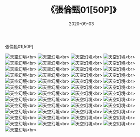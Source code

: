 ﻿---
layout: post
title: 《張倫甄01[50P]》
date: 2020-09-03
img: http://photo.orgx.cf/唯美/2020/張倫甄01[50P]/000.jpg
tags: [美女,清纯,唯美]
---

張倫甄01[50P]



![天空幻境](http://photo.orgx.cf/唯美/2020/張倫甄01[50P]/001.jpg''天空幻境'')<br>
![天空幻境](http://photo.orgx.cf/唯美/2020/張倫甄01[50P]/002.jpg''天空幻境'')<br>
![天空幻境](http://photo.orgx.cf/唯美/2020/張倫甄01[50P]/003.jpg''天空幻境'')<br>
![天空幻境](http://photo.orgx.cf/唯美/2020/張倫甄01[50P]/004.jpg''天空幻境'')<br>
![天空幻境](http://photo.orgx.cf/唯美/2020/張倫甄01[50P]/005.jpg''天空幻境'')<br>
![天空幻境](http://photo.orgx.cf/唯美/2020/張倫甄01[50P]/006.jpg''天空幻境'')<br>
![天空幻境](http://photo.orgx.cf/唯美/2020/張倫甄01[50P]/007.jpg''天空幻境'')<br>
![天空幻境](http://photo.orgx.cf/唯美/2020/張倫甄01[50P]/008.jpg''天空幻境'')<br>
![天空幻境](http://photo.orgx.cf/唯美/2020/張倫甄01[50P]/009.jpg''天空幻境'')<br>
![天空幻境](http://photo.orgx.cf/唯美/2020/張倫甄01[50P]/010.jpg''天空幻境'')<br>
![天空幻境](http://photo.orgx.cf/唯美/2020/張倫甄01[50P]/011.jpg''天空幻境'')<br>
![天空幻境](http://photo.orgx.cf/唯美/2020/張倫甄01[50P]/012.jpg''天空幻境'')<br>
![天空幻境](http://photo.orgx.cf/唯美/2020/張倫甄01[50P]/013.jpg''天空幻境'')<br>
![天空幻境](http://photo.orgx.cf/唯美/2020/張倫甄01[50P]/014.jpg''天空幻境'')<br>
![天空幻境](http://photo.orgx.cf/唯美/2020/張倫甄01[50P]/015.jpg''天空幻境'')<br>
![天空幻境](http://photo.orgx.cf/唯美/2020/張倫甄01[50P]/016.jpg''天空幻境'')<br>
![天空幻境](http://photo.orgx.cf/唯美/2020/張倫甄01[50P]/017.jpg''天空幻境'')<br>
![天空幻境](http://photo.orgx.cf/唯美/2020/張倫甄01[50P]/018.jpg''天空幻境'')<br>
![天空幻境](http://photo.orgx.cf/唯美/2020/張倫甄01[50P]/019.jpg''天空幻境'')<br>
![天空幻境](http://photo.orgx.cf/唯美/2020/張倫甄01[50P]/020.jpg''天空幻境'')<br>
![天空幻境](http://photo.orgx.cf/唯美/2020/張倫甄01[50P]/021.jpg''天空幻境'')<br>
![天空幻境](http://photo.orgx.cf/唯美/2020/張倫甄01[50P]/022.jpg''天空幻境'')<br>
![天空幻境](http://photo.orgx.cf/唯美/2020/張倫甄01[50P]/023.jpg''天空幻境'')<br>
![天空幻境](http://photo.orgx.cf/唯美/2020/張倫甄01[50P]/024.jpg''天空幻境'')<br>
![天空幻境](http://photo.orgx.cf/唯美/2020/張倫甄01[50P]/025.jpg''天空幻境'')<br>
![天空幻境](http://photo.orgx.cf/唯美/2020/張倫甄01[50P]/026.jpg''天空幻境'')<br>
![天空幻境](http://photo.orgx.cf/唯美/2020/張倫甄01[50P]/027.jpg''天空幻境'')<br>
![天空幻境](http://photo.orgx.cf/唯美/2020/張倫甄01[50P]/028.jpg''天空幻境'')<br>
![天空幻境](http://photo.orgx.cf/唯美/2020/張倫甄01[50P]/029.jpg''天空幻境'')<br>
![天空幻境](http://photo.orgx.cf/唯美/2020/張倫甄01[50P]/030.jpg''天空幻境'')<br>
![天空幻境](http://photo.orgx.cf/唯美/2020/張倫甄01[50P]/031.jpg''天空幻境'')<br>
![天空幻境](http://photo.orgx.cf/唯美/2020/張倫甄01[50P]/032.jpg''天空幻境'')<br>
![天空幻境](http://photo.orgx.cf/唯美/2020/張倫甄01[50P]/033.jpg''天空幻境'')<br>
![天空幻境](http://photo.orgx.cf/唯美/2020/張倫甄01[50P]/034.jpg''天空幻境'')<br>
![天空幻境](http://photo.orgx.cf/唯美/2020/張倫甄01[50P]/035.jpg''天空幻境'')<br>
![天空幻境](http://photo.orgx.cf/唯美/2020/張倫甄01[50P]/036.jpg''天空幻境'')<br>
![天空幻境](http://photo.orgx.cf/唯美/2020/張倫甄01[50P]/037.jpg''天空幻境'')<br>
![天空幻境](http://photo.orgx.cf/唯美/2020/張倫甄01[50P]/038.jpg''天空幻境'')<br>
![天空幻境](http://photo.orgx.cf/唯美/2020/張倫甄01[50P]/039.jpg''天空幻境'')<br>
![天空幻境](http://photo.orgx.cf/唯美/2020/張倫甄01[50P]/040.jpg''天空幻境'')<br>
![天空幻境](http://photo.orgx.cf/唯美/2020/張倫甄01[50P]/041.jpg''天空幻境'')<br>
![天空幻境](http://photo.orgx.cf/唯美/2020/張倫甄01[50P]/042.jpg''天空幻境'')<br>
![天空幻境](http://photo.orgx.cf/唯美/2020/張倫甄01[50P]/043.jpg''天空幻境'')<br>
![天空幻境](http://photo.orgx.cf/唯美/2020/張倫甄01[50P]/044.jpg''天空幻境'')<br>
![天空幻境](http://photo.orgx.cf/唯美/2020/張倫甄01[50P]/045.jpg''天空幻境'')<br>
![天空幻境](http://photo.orgx.cf/唯美/2020/張倫甄01[50P]/046.jpg''天空幻境'')<br>
![天空幻境](http://photo.orgx.cf/唯美/2020/張倫甄01[50P]/047.jpg''天空幻境'')<br>
![天空幻境](http://photo.orgx.cf/唯美/2020/張倫甄01[50P]/048.jpg''天空幻境'')<br>
![天空幻境](http://photo.orgx.cf/唯美/2020/張倫甄01[50P]/049.jpg''天空幻境'')<br>